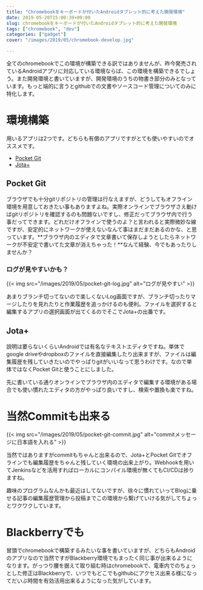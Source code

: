 ```yaml
---
title: "Chromebookをキーボードが付いたAndroidタブレット的に考えた開発環境"
date: 2019-05-20T15:00:39+09:00
slug: chromebookをキーボードが付いたAndroidタブレット的に考えた開発環境
tags: ["chromebook", "dev"]
categories: ["gadget"]
cover: "/images/2019/05/chromebook-develop.jpg"

---
```


全てのchromebookでこの環境が構築できる訳ではありませんが、昨今発売されているAndroidアプリに対応している環境ならば、この環境を構築できるでしょう。また開発環境と書いていますが、開発環境のうちの物書き部分のみとなっています。もっと端的に言うとgithubでの文書やソースコード管理についてのみに特化します。

# 環境構築

用いるアプリは2つです。どちらも有償のアプリですがとても使いやすいのでオススメです。

 - [Pocket Git](https://play.google.com/store/apps/details?id=com.aor.pocketgit)
 - [Jota+](https://play.google.com/store/apps/details?id=jp.sblo.pandora.jota.plus)

## Pocket Git

ブラウザでも十分gitリポジトリの管理は行なえますが、どうしてもオフライン環境を用意しておきたい事もありますよね。実際オンラインでブラウザさえ動けばgitリポジトリを確認するのも問題ないですし、修正だってブラウザ内で行う事だってできます。どれだけオフラインで使うのよ？と言われると実際微妙な線ですが、安定的にネットワークが使えないなんて事はまだまだあるのかな、と思っています。**ブラウザ内のエディタで文章書いて保存しようとしたらネットワークが不安定で書いてた文章が消えちゃった！**なんて経験、今でもあったりしませんか？

### ログが見やすいかも？

{{< img src="/images/2019/05/pocket-git-log.jpg" alt="ログが見やすい" >}}

あまりブランチ切ってないので楽しくないLog画面ですが、ブランチ切ったりマージしたりを見れたりと作業履歴を追っかけるのも便利。ファイルを選択すると編集するアプリの選択画面が出てくるのでそこでJota+の出番です。

## Jota+

説明は要らないくらいAndroidでは有名なテキストエディタですね。単体でgoogle driveやdropboxのファイルを直接編集したり出来ますが、ファイルは編集履歴を残していきたいのでやっぱりgitがいいなって思うわけです。なので単体ではなくPocket Gitと使うことにしました。

先に書いている通りオンラインでブラウザ内のエディタで編集する環境がある場合でも使い慣れたエディタの方がやっぱり良いですし、検索や置換も楽ですね。

# 当然Commitも出来る

{{< img src="/images/2019/05/pocket-git-commit.jpg" alt="commitメッセージに日本語を入れる" >}}

当然ではありますがcommitもちゃんと出来るので、Jota+とPocket Gitでオフラインでも編集履歴をちゃんと残していく環境の出来上がり。Webhookを用いてJenkinsなどを活用すればローカルにコンパイル環境が無くてもCI/CDは捗りますね。

趣味のプログラムなんかも最近はしてないですが、徐々に慣れていってBlogに乗せる記事の編集履歴管理から投稿までこの環境から繋げていける気がしてちょっとワクワクしています。

# Blackberryでも

冒頭でchromebookで構築するみたいな事を書いていますが、どちらもAndroidのアプリなので当然ですがBlackberry環境でもまったく同じ事が出来るようになります。がっつり腰を据えて取り組む時はchromebookで、電車内でのちょっとした修正はBlackberryで、いつでもどこでもgithubにアクセス出来る様になってだいぶ時間を有効活用出来るようになった気がしています。

